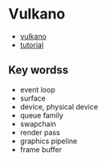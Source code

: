 # Vulkano

- [vulkano](https://github.com/vulkano-rs/vulkano)
- [tutorial](https://github.com/bwasty/vulkan-tutorial-rs)

## Key wordss

- event loop
- surface
- device, physical device
- queue family
- swapchain
- render pass
- graphics pipeline
- frame buffer
